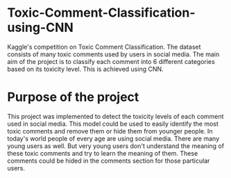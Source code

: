 # Toxic-Comment-Classification-using-CNN

Kaggle's competition on Toxic Comment Classification. The dataset consists of many toxic comments used by users in social media.
The main aim of the project is to classify each comment into 6 different categories based on its toxicity level. This is achieved using CNN.

# Purpose of the project

This project was implemented to detect the toxicity levels of each comment used in social media. This model could be used to easily identify the most toxic comments and remove them or hide them from younger people. In today's world people of every age are using social media. There are many young users as well. But very young users don't understand the meaning of these toxic comments and try to learn the meaning of them. These comments could be hided in the comments section for those particular users.


